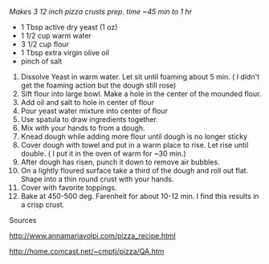 
*Makes 3 12 inch pizza crusts*
*prep. time ~45 min to 1 hr*

* 1 Tbsp active dry yeast (1 oz)
* 1 1/2 cup warm water
* 3 1/2 cup flour
* 1 Tbsp extra virgin olive oil
* pinch of salt


1. Dissolve Yeast in warm water. Let sit until foaming about 5 min. ( I didn't get the foaming action but the dough still rose)
2. Sift flour into large bowl. Make a hole in the center of the mounded flour.
3. Add oil and salt to hole in center of flour
4. Pour yeast water mixture into center of flour
5. Use spatula to draw ingredients together.
6. Mix with your hands to from a dough.
7. Knead dough while adding more flour until dough is no longer sticky
8. Cover dough with towel and put in a warm place to rise. Let rise until double. ( I put it in the oven of warm for ~30 min.)
9. After dough has risen, punch it down to remove air bubbles.
10. On a lightly floured surface take a third of the dough and roll out flat. Shape into a thin round crust with your hands.
11. Cover with favorite toppings.
12. Bake at 450-500 deg. Farenheit for about 10-12 min. I find this results in a crisp crust.


Sources

http://www.annamariavolpi.com/pizza_recipe.html

http://home.comcast.net/~cmptj/pizza/QA.htm
